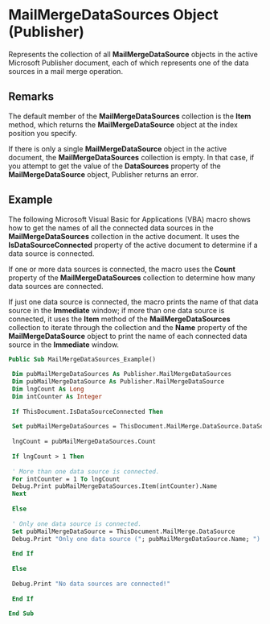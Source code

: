 
# MailMergeDataSources Object (Publisher)

Represents the collection of all  **MailMergeDataSource** objects in the active Microsoft Publisher document, each of which represents one of the data sources in a mail merge operation.


## Remarks

The default member of the  **MailMergeDataSources** collection is the **Item** method, which returns the **MailMergeDataSource** object at the index position you specify.

If there is only a single  **MailMergeDataSource** object in the active document, the **MailMergeDataSources** collection is empty. In that case, if you attempt to get the value of the **DataSources** property of the **MailMergeDataSource** object, Publisher returns an error.


## Example

The following Microsoft Visual Basic for Applications (VBA) macro shows how to get the names of all the connected data sources in the  **MailMergeDataSources** collection in the active document. It uses the **IsDataSourceConnected** property of the active document to determine if a data source is connected.

If one or more data sources is connected, the macro uses the  **Count** property of the **MailMergeDataSources** collection to determine how many data sources are connected.

If just one data source is connected, the macro prints the name of that data source in the  **Immediate** window; if more than one data source is connected, it uses the **Item** method of the **MailMergeDataSources** collection to iterate through the collection and the **Name** property of the **MailMergeDataSource** object to print the name of each connected data source in the **Immediate** window.




```vb
Public Sub MailMergeDataSources_Example() 
 
 Dim pubMailMergeDataSources As Publisher.MailMergeDataSources 
 Dim pubMailMergeDataSource As Publisher.MailMergeDataSource 
 Dim lngCount As Long 
 Dim intCounter As Integer 
 
 If ThisDocument.IsDataSourceConnected Then 
 
 Set pubMailMergeDataSources = ThisDocument.MailMerge.DataSource.DataSources 
 
 lngCount = pubMailMergeDataSources.Count 
 
 If lngCount > 1 Then 
 
 ' More than one data source is connected. 
 For intCounter = 1 To lngCount 
 Debug.Print pubMailMergeDataSources.Item(intCounter).Name 
 Next 
 
 Else 
 
 ' Only one data source is connected. 
 Set pubMailMergeDataSource = ThisDocument.MailMerge.DataSource 
 Debug.Print "Only one data source ("; pubMailMergeDataSource.Name; ") is connected!" 
 
 End If 
 
 Else 
 
 Debug.Print "No data sources are connected!" 
 
 End If 
 
End Sub
```

